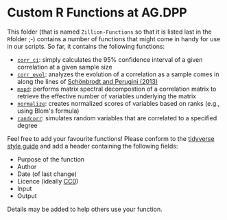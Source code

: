 # Custom R Functions at AG.DPP

This folder (that is named `Zillion-Functions` so that it is listed last in the `R`folder ;-) contains a number of functions that might come in handy for use in our scripts. So far, it contains the following functions:

- [`corr_ci`](corr_ci.R): simply calculates the 95% confidence interval of a given correlation at a given sample size
- [`corr_evol`](corr_evol.R): analyzes the evolution of a correlation as a sample comes in along the lines of [Schönbrodt and Perugini (2013)](http://dx.doi.org/10.1016/j.jrp.2013.05.009)
- [`mspd`](mspd.R): performs matrix spectral decompostion of a correlation matrix to retrieve the effective number of variables underlying the matrix
- [`normalize`](normalize.R): creates normalized scores of variables based on ranks (e.g., using Blom's formula) 
- [`randcorr`](randcorr.R): simulates random variables that are correlated to a specified degree

Feel free to add your favourite functions! Please conform to the [tidyverse style guide](https://style.tidyverse.org/index.html) and add a header containing the following fields:

- Purpose of the function
- Author
- Date (of last change)
- Licence (ideally [CC0](https://creativecommons.org/publicdomain/zero/1.0/))
- Input
- Output

Details may be added to help others use your function.
